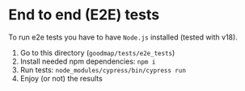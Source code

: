 # End to end (E2E) tests

To run e2e tests you have to have `Node.js` installed (tested with v18).

1. Go to this directory (`goodmap/tests/e2e_tests`)
2. Install needed npm dependencies: `npm i`
3. Run tests: `node_modules/cypress/bin/cypress run`
4. Enjoy (or not) the results
